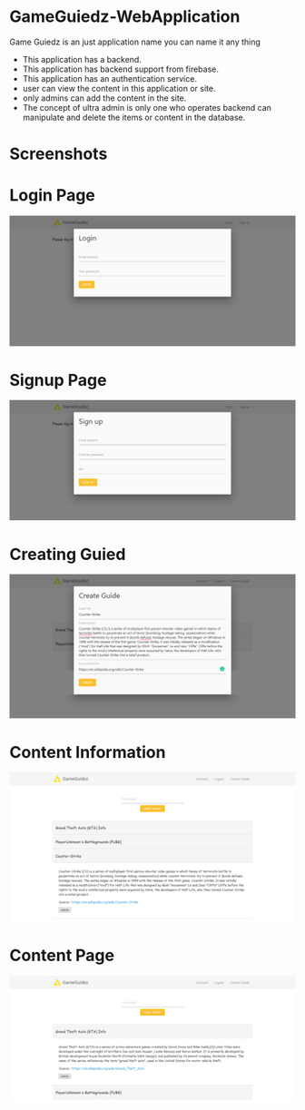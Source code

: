 # GameGuiedz-WebApplication
Game Guiedz is an just application name you can name it any thing 

* This application has a backend. 
* This application has backend support from firebase.
* This application has an authentication service.
* user can view the content in this application or site.
* only admins can add the content in the site.
* The concept of ultra admin is only one who operates backend can manipulate and delete the items or content in the database.

# Screenshots
# Login Page
![Alt text](https://github.com/shankarlohith/GameGuiedz-WebApplication/blob/master/img/login.png)
# Signup Page
![Alt text](https://github.com/shankarlohith/GameGuiedz-WebApplication/blob/master/img/signup.png)
# Creating Guied
![Alt text](https://github.com/shankarlohith/GameGuiedz-WebApplication/blob/master/img/createing%20Guid.png)
# Content Information
![Alt text](https://github.com/shankarlohith/GameGuiedz-WebApplication/blob/master/img/content-page%20(2).png)
# Content Page
![Alt text](https://github.com/shankarlohith/GameGuiedz-WebApplication/blob/master/img/content-info.png)
